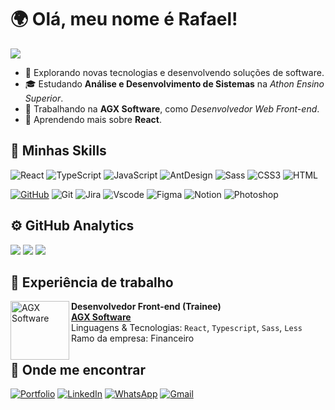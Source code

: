 # 🌍 Olá, meu nome é Rafael!

![](https://komarev.com/ghpvc/?username=RafaelHDSV&color=006bed)

 -   🤔 Explorando novas tecnologias e desenvolvendo soluções de software.
 -   🎓 Estudando <strong>Análise e Desenvolvimento de Sistemas</strong> na <i>Athon Ensino Superior</i>.
 -   💼 Trabalhando na <strong>AGX Software</strong>, como <i>Desenvolvedor Web Front-end</i>.
 -   🌱 Aprendendo mais sobre <strong>React</strong>.

## 🚀 Minhas Skills

![React](https://img.shields.io/badge/React-20232A?style=for-the-badge&logo=react&logoColor=61DAFB)
![TypeScript](https://img.shields.io/badge/TypeScript-007ACC?style=for-the-badge&logo=typescript&logoColor=white)
![JavaScript](https://img.shields.io/badge/JavaScript-F7DF1E?style=for-the-badge&logo=javascript&logoColor=black)
![AntDesign](https://img.shields.io/badge/Ant%20Design-1890FF?style=for-the-badge&logo=antdesign&logoColor=white)
![Sass](https://img.shields.io/badge/Sass-CC6699?style=for-the-badge&logo=sass&logoColor=white)
![CSS3](https://img.shields.io/badge/CSS3-1572B6?style=for-the-badge&logo=css3&logoColor=white)
![HTML](https://img.shields.io/badge/HTML5-E34F26?style=for-the-badge&logo=html5&logoColor=white)

[![GitHub](https://img.shields.io/badge/GitHub-100000?style=for-the-badge&logo=github&logoColor=white)](https://github.com/RafaelHDSV)
![Git](https://img.shields.io/badge/GIT-E44C30?style=for-the-badge&logo=git&logoColor=white)
![Jira](https://img.shields.io/badge/Jira-0052CC?style=for-the-badge&logo=Jira&logoColor=white)
![Vscode](https://img.shields.io/badge/Vscode-007ACC?style=for-the-badge&logo=visual-studio-code&logoColor=white)
![Figma](https://img.shields.io/badge/Figma-F24E1E?style=for-the-badge&logo=figma&logoColor=white)
![Notion](https://img.shields.io/badge/Notion-000000?style=for-the-badge&logo=notion&logoColor=white)
![Photoshop](https://img.shields.io/badge/Adobe%20Photoshop-31A8FF?style=for-the-badge&logo=Adobe%20Photoshop&logoColor=black)

## ⚙️ GitHub Analytics

![](http://github-profile-summary-cards.vercel.app/api/cards/profile-details?username=RafaelHDSV&theme=dark)
![](http://github-profile-summary-cards.vercel.app/api/cards/stats?username=RafaelHDSV&theme=dark)
![](http://github-profile-summary-cards.vercel.app/api/cards/productive-time?username=RafaelHDSV&theme=dark&utcOffset=8)

## 💼 Experiência de trabalho

[<img align="left" height="94px" alt="AGX Software" src="https://agxsoftware.com/wp-content/uploads/2020/07/AGX-Software-2048x1151.png"/>](https://agxsoftware.com/)

**Desenvolvedor Front-end (Trainee)** \
[**AGX Software**](https://agxsoftware.com/) \
Linguagens & Tecnologias: `React`, `Typescript`, `Sass`, `Less`\
Ramo da empresa: Financeiro
<br/>

## 🔎 Onde me encontrar

[![Portfolio](https://img.shields.io/badge/Portfolio-FF5722?style=for-the-badge&logo=todoist&logoColor=white)](https://rafaelhdsv.vercel.app/)
[![LinkedIn](https://img.shields.io/badge/LinkedIn-0077B5?style=for-the-badge&logo=linkedin&logoColor=white)](https://www.linkedin.com/in/rafael-vieira1720/)
[![WhatsApp](https://img.shields.io/badge/WhatsApp-25D366?style=for-the-badge&logo=whatsapp&logoColor=white)](https://wa.me/5511947100007)
[![Gmail](https://img.shields.io/badge/Gmail-D14836?style=for-the-badge&logo=gmail&logoColor=white)](mailto:rafaelvieira1720@gmail.com)

<br/>
